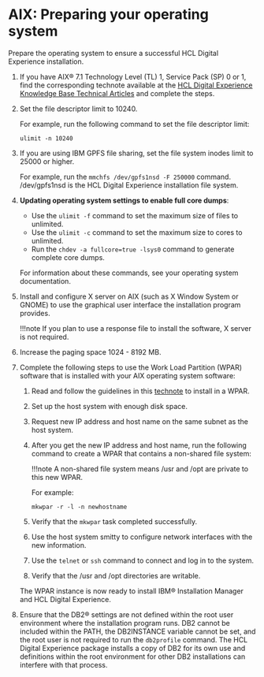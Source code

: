 # AIX: Preparing your operating system

Prepare the operating system to ensure a successful HCL Digital Experience installation.

1.  If you have AIX® 7.1 Technology Level (TL) 1, Service Pack (SP) 0 or 1, find the corresponding technote available at the [HCL Digital Experience Knowledge Base Technical Articles](https://support.hcltechsw.com/csm?id=kb_category&kb_category=c0ef98b71bb0778083cb86e9cd4bcbf2) and complete the steps.

2.  Set the file descriptor limit to 10240.

    For example, run the following command to set the file descriptor limit:

    ```
    ulimit -n 10240
    ```

3.  If you are using IBM GPFS file sharing, set the file system inodes limit to 25000 or higher.

    For example, run the `mmchfs /dev/gpfs1nsd -F 250000` command. /dev/gpfs1nsd is the HCL Digital Experience installation file system.

4.  **Updating operating system settings to enable full core dumps**:

    -   Use the `ulimit -f` command to set the maximum size of files to unlimited.
    -   Use the `ulimit -c` command to set the maximum size to cores to unlimited.
    -   Run the `chdev -a fullcore=true -lsys0` command to generate complete core dumps.
    
    For information about these commands, see your operating system documentation.

5.  Install and configure X server on AIX (such as X Window System or GNOME) to use the graphical user interface the installation program provides.

    !!!note
        If you plan to use a response file to install the software, X server is not required.

6.  Increase the paging space 1024 - 8192 MB.

7.  Complete the following steps to use the Work Load Partition (WPAR) software that is installed with your AIX operating system software:

    1.  Read and follow the guidelines in this [technote](https://support.hcltechsw.com/csm) to install in a WPAR.

    2.  Set up the host system with enough disk space.

    3.  Request new IP address and host name on the same subnet as the host system.

    4.  After you get the new IP address and host name, run the following command to create a WPAR that contains a non-shared file system:

        !!!note
            A non-shared file system means /usr and /opt are private to this new WPAR.

        For example:

        ```
        mkwpar -r -l -n newhostname
        ```

    5.  Verify that the `mkwpar` task completed successfully.

    6.  Use the host system smitty to configure network interfaces with the new information.

    7.  Use the `telnet` or `ssh` command to connect and log in to the system.

    8.  Verify that the /usr and /opt directories are writable.

    The WPAR instance is now ready to install IBM® Installation Manager and HCL Digital Experience.

8.  Ensure that the DB2® settings are not defined within the root user environment where the installation program runs. DB2 cannot be included within the PATH, the DB2INSTANCE variable cannot be set, and the root user is not required to run the `db2profile` command. The HCL Digital Experience package installs a copy of DB2 for its own use and definitions within the root environment for other DB2 installations can interfere with that process.



